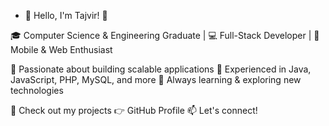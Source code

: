 - 🚀 Hello, I'm Tajvir! 👋

🎓 Computer Science & Engineering Graduate | 💻 Full-Stack Developer | 📱 Mobile & Web Enthusiast

🔹 Passionate about building scalable applications
🔹 Experienced in Java, JavaScript, PHP, MySQL, and more
🔹 Always learning & exploring new technologies

📌 Check out my projects 👉 GitHub Profile
📫 Let's connect!
<!---
tajvir77/tajvir77 is a ✨ special ✨ repository because its `README.md` (this file) appears on your GitHub profile.
You can click the Preview link to take a look at your changes.
--->
